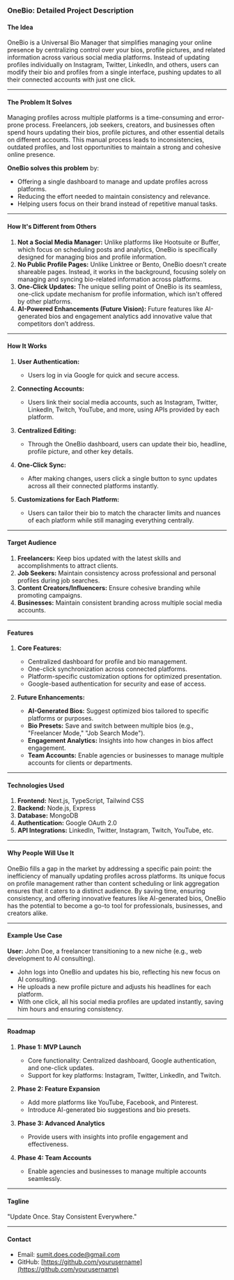 ### **OneBio: Detailed Project Description**

#### **The Idea**
OneBio is a Universal Bio Manager that simplifies managing your online presence by centralizing control over your bios, profile pictures, and related information across various social media platforms. Instead of updating profiles individually on Instagram, Twitter, LinkedIn, and others, users can modify their bio and profiles from a single interface, pushing updates to all their connected accounts with just one click.

---

#### **The Problem It Solves**
Managing profiles across multiple platforms is a time-consuming and error-prone process. Freelancers, job seekers, creators, and businesses often spend hours updating their bios, profile pictures, and other essential details on different accounts. This manual process leads to inconsistencies, outdated profiles, and lost opportunities to maintain a strong and cohesive online presence. 

**OneBio solves this problem** by:
- Offering a single dashboard to manage and update profiles across platforms.
- Reducing the effort needed to maintain consistency and relevance.
- Helping users focus on their brand instead of repetitive manual tasks.

---

#### **How It's Different from Others**
1. **Not a Social Media Manager:** Unlike platforms like Hootsuite or Buffer, which focus on scheduling posts and analytics, OneBio is specifically designed for managing bios and profile information.
2. **No Public Profile Pages:** Unlike Linktree or Bento, OneBio doesn’t create shareable pages. Instead, it works in the background, focusing solely on managing and syncing bio-related information across platforms.
3. **One-Click Updates:** The unique selling point of OneBio is its seamless, one-click update mechanism for profile information, which isn't offered by other platforms.
4. **AI-Powered Enhancements (Future Vision):** Future features like AI-generated bios and engagement analytics add innovative value that competitors don’t address.

---

#### **How It Works**
1. **User Authentication:**
   - Users log in via Google for quick and secure access.

2. **Connecting Accounts:**
   - Users link their social media accounts, such as Instagram, Twitter, LinkedIn, Twitch, YouTube, and more, using APIs provided by each platform.

3. **Centralized Editing:**
   - Through the OneBio dashboard, users can update their bio, headline, profile picture, and other key details.

4. **One-Click Sync:**
   - After making changes, users click a single button to sync updates across all their connected platforms instantly.

5. **Customizations for Each Platform:**
   - Users can tailor their bio to match the character limits and nuances of each platform while still managing everything centrally.

---

#### **Target Audience**
1. **Freelancers:** Keep bios updated with the latest skills and accomplishments to attract clients.
2. **Job Seekers:** Maintain consistency across professional and personal profiles during job searches.
3. **Content Creators/Influencers:** Ensure cohesive branding while promoting campaigns.
4. **Businesses:** Maintain consistent branding across multiple social media accounts.

---

#### **Features**
1. **Core Features:**
   - Centralized dashboard for profile and bio management.
   - One-click synchronization across connected platforms.
   - Platform-specific customization options for optimized presentation.
   - Google-based authentication for security and ease of access.

2. **Future Enhancements:**
   - **AI-Generated Bios:** Suggest optimized bios tailored to specific platforms or purposes.
   - **Bio Presets:** Save and switch between multiple bios (e.g., "Freelancer Mode," "Job Search Mode").
   - **Engagement Analytics:** Insights into how changes in bios affect engagement.
   - **Team Accounts:** Enable agencies or businesses to manage multiple accounts for clients or departments.

---

#### **Technologies Used**
1. **Frontend:** Next.js, TypeScript, Tailwind CSS
2. **Backend:** Node.js, Express
3. **Database:** MongoDB
4. **Authentication:** Google OAuth 2.0
5. **API Integrations:** LinkedIn, Twitter, Instagram, Twitch, YouTube, etc.

---

#### **Why People Will Use It**
OneBio fills a gap in the market by addressing a specific pain point: the inefficiency of manually updating profiles across platforms. Its unique focus on profile management rather than content scheduling or link aggregation ensures that it caters to a distinct audience. By saving time, ensuring consistency, and offering innovative features like AI-generated bios, OneBio has the potential to become a go-to tool for professionals, businesses, and creators alike.

---

#### **Example Use Case**
**User:** John Doe, a freelancer transitioning to a new niche (e.g., web development to AI consulting).
- John logs into OneBio and updates his bio, reflecting his new focus on AI consulting.
- He uploads a new profile picture and adjusts his headlines for each platform.
- With one click, all his social media profiles are updated instantly, saving him hours and ensuring consistency.

---

#### **Roadmap**
1. **Phase 1: MVP Launch**
   - Core functionality: Centralized dashboard, Google authentication, and one-click updates.
   - Support for key platforms: Instagram, Twitter, LinkedIn, and Twitch.

2. **Phase 2: Feature Expansion**
   - Add more platforms like YouTube, Facebook, and Pinterest.
   - Introduce AI-generated bio suggestions and bio presets.

3. **Phase 3: Advanced Analytics**
   - Provide users with insights into profile engagement and effectiveness.

4. **Phase 4: Team Accounts**
   - Enable agencies and businesses to manage multiple accounts seamlessly.

---

#### **Tagline**
"Update Once. Stay Consistent Everywhere."

---

#### **Contact**
- Email: [sumit.does.code@gmail.com](mailto:sumit.does.code@gmail.com)
- GitHub: [https://github.com/yourusername](https://github.com/yourusername)
